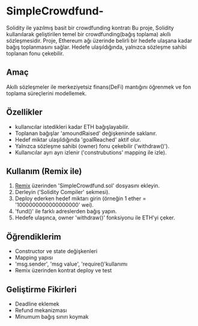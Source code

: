 # SimpleCrowdfund-
Solidity ile yazılmış basit bir crowdfunding kontratı
Bu proje, Solidity kullanılarak geliştirilen temel bir crowdfunding(bağış toplama) akıllı sözleşmesidir. Proje, Ethereum ağı üzerinde belirli bir hedefe ulaşana kadar bağış toplanmasını sağlar.
Hedefe ulaşıldığında, yalnızca sözleşme sahibi toplanan fonu çekebilir.

## Amaç 
Akıllı sözleşmeler ile merkeziyetsiz finans(DeFi) mantığını öğrenmek ve fon toplama süreçlerini modellemek.

## Özellikler 

- kullanıcılar istedikleri kadar ETH bağışlayabilir.
- Toplanan bağışlar 'amoundRaised' değişkeninde saklanır.
- Hedef miktar ulaşıldığında 'goalReached' aktif olur.
- Yalnızca sözleşme sahibi (owner) fonu çekebilir ('withdraw()').
- Kullanıcılar ayrı ayrı izlenir ('construbutions' mapping ile izle).

 ## Kullanım (Remix ile)
1. [Remix](https:remix.ethereum.org) üzerinden 'SimpleCrowdfund.sol' dosyasını ekleyin.
2. Derleyin ('Solidity Compiler' sekmesi).
3. Deploy ederken hedef miktarı girin (örneğin 1 ether = '1000000000000000000' wei).
4. 'fund()' ile farklı adreslerden bağış yapın.
5. Hedefe ulaşınca, owner 'withdraw()' fonksiyonu ile ETH'yi çeker.

## Öğrendiklerim 
- Constructor ve state değişkenleri
- Mapping yapısı
- 'msg.sender', 'msg value', 'require()'kullanımı
- Remix üzerinden kontrat deploy ve test

## Geliştirme Fikirleri 
- Deadline eklemek
- Refund mekanizması
- Minumum bağış sınırı koymak
